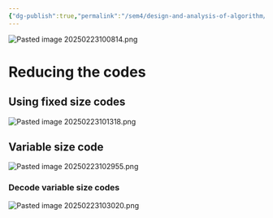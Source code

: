 ```yaml
---
{"dg-publish":true,"permalink":"/sem4/design-and-analysis-of-algorithm/huffman-coding/","created":"2025-02-23T10:04:23.234+05:30","updated":"2025-02-23T11:12:07.455+05:30"}
---
```


![Pasted image 20250223100814.png](/img/user/Attachments/Pasted%20image%2020250223100814.png)

# Reducing the codes

## Using fixed size codes

![Pasted image 20250223101318.png](/img/user/Attachments/Pasted%20image%2020250223101318.png)

## Variable size code

![Pasted image 20250223102955.png](/img/user/Attachments/Pasted%20image%2020250223102955.png)

### Decode variable size codes

![Pasted image 20250223103020.png](/img/user/Attachments/Pasted%20image%2020250223103020.png)